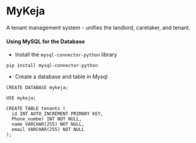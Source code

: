 # MyKeja
A tenant management system - unifies the landlord, caretaker, and tenant.

#### Using MySQL for the Database
* Install the `mysql-connector-python` library
```
pip install mysql-connector-python
```
* Create a database and table in Mysql
```
CREATE DATABASE mykeja;

USE mykeja;

CREATE TABLE tenants (
  id INT AUTO_INCREMENT PRIMARY KEY,
  Phone_number INT NOT NULL,
  name VARCHAR(255) NOT NULL,
  email VARCHAR(255) NOT NULL
);
```